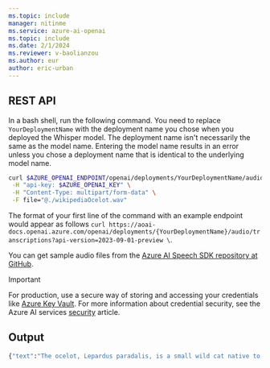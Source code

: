 ```yaml
---
ms.topic: include
manager: nitinme
ms.service: azure-ai-openai
ms.topic: include
ms.date: 2/1/2024
ms.reviewer: v-baolianzou
ms.author: eur
author: eric-urban
---
```


## REST API

In a bash shell, run the following command. You need to replace `YourDeploymentName` with the deployment name you chose when you deployed the Whisper model. The deployment name isn't necessarily the same as the model name. Entering the model name results in an error unless you chose a deployment name that is identical to the underlying model name.

```bash
curl $AZURE_OPENAI_ENDPOINT/openai/deployments/YourDeploymentName/audio/transcriptions?api-version=2023-09-01-preview \
 -H "api-key: $AZURE_OPENAI_KEY" \
 -H "Content-Type: multipart/form-data" \
 -F file="@./wikipediaOcelot.wav"
```

The format of your first line of the command with an example endpoint would appear as follows `curl https://aoai-docs.openai.azure.com/openai/deployments/{YourDeploymentName}/audio/transcriptions?api-version=2023-09-01-preview \`. 

You can get sample audio files from the [Azure AI Speech SDK repository at GitHub](https://github.com/Azure-Samples/cognitive-services-speech-sdk/tree/master/sampledata/audiofiles).

> [!IMPORTANT]
> For production, use a secure way of storing and accessing your credentials like [Azure Key Vault](../../../key-vault/general/overview.md). For more information about credential security, see the Azure AI services [security](../../security-features.md) article.

## Output

```bash
{"text":"The ocelot, Lepardus paradalis, is a small wild cat native to the southwestern United States, Mexico, and Central and South America. This medium-sized cat is characterized by solid black spots and streaks on its coat, round ears, and white neck and undersides. It weighs between 8 and 15.5 kilograms, 18 and 34 pounds, and reaches 40 to 50 centimeters 16 to 20 inches at the shoulders. It was first described by Carl Linnaeus in 1758. Two subspecies are recognized, L. p. paradalis and L. p. mitis. Typically active during twilight and at night, the ocelot tends to be solitary and territorial. It is efficient at climbing, leaping, and swimming. It preys on small terrestrial mammals such as armadillo, opossum, and lagomorphs."}
```
